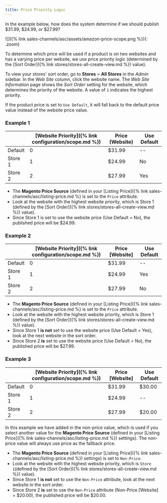 ```yaml
---
title: Price Priority Logic
---
```



In the example below, how does the system determine if we should publish $31.99, $24.99, or $27.99?

![]({% link sales-channels/asc/assets/amazon-price-scope.png %}){: .zoom}

To determine which price will be used if a product is on two websites and has a varying price per website, we use price priority logic (determined by the [Sort Order]({% link stores/stores-all-create-view.md %}) value).

To view your stores' sort order, go to **Stores** > **All Stores** in the _Admin_ sidebar. In the _Web Site_ column, click the website name. The _Web Site Information_ page shows the _Sort Order_ setting for the website, which determines the priority of the website. A value of `1` indicates the highest priority.

If the product price is set to `Use Default`, it will fall back to the default price value instead of the website price value.

### Example 1

||[Website Priority]({% link configuration/scope.md %})|Price (Website)|Use Default|
|---|---|---|---|
|Default|0|$31.99|--|
|Store 1|1|$24.99|No|
|Store 2|2|$27.99|Yes|

- The **Magento Price Source** (defined in your [Listing Price]({% link sales-channels/asc/listing-price.md %} is set to the `Price` attribute.
- Look at the website with the highest website priority, which is Store 1 (defined by the [Sort Order]({% link stores/stores-all-create-view.md %}) value).
- Since Store 1 is set to use the website price (Use Default = No), the published price will be $24.99.

### Example 2

||[Website Priority]({% link configuration/scope.md %})|Price [Website]|Use Default|
|---|---|---|---|
|Default|0|$31.99|--|
|Store 1|1|$24.99|Yes|
|Store 2|2|$27.99|No|

- The **Magento Price Source** (defined in your [Listing Price]({% link sales-channels/asc/listing-price.md %} is set to the `Price` attribute.
- Look at the website with the highest website priority, which is Store 1 (defined by the [Sort Order]({% link stores/stores-all-create-view.md %}) value).
- Since Store 1 **is not** set to use the website price (Use Default = Yes), look at the next website in the sort order.
- Since Store 2 **is** set to use the website price (Use Default = No), the published price will be $27.99.

### Example 3

||[Website Priority]({% link configuration/scope.md %})|Price [Website]|Use Default|
|---|---|---|---|
|Default|0|$31.99|$30.00|
|Store 1|1|$24.99|--|
|Store 2|2|$27.99|$20.00|

In this example we have added in the non-price value, which is used if you select another value for the **Magento Price Source** (defined in your [Listing Price]({% link sales-channels/asc/listing-price.md %}) settings). The non-price value will always use price as the fallback price.

- The **Magento Price Source** (defined in your [Listing Price]({% link sales-channels/asc/listing-price.md %}) settings) is set to `Non-Price`.
- Look at the website with the highest website priority, which is `Store 1`(defined by the [Sort Order]({% link stores/stores-all-create-view.md %}) value).
- Since Store 1 **is not** set to use the `Non-Price` attribute, look at the next website in the sort order.
- Since Store 2 **is** set to use the `Non-Price` attribute (Non-Price [Website] = $20.00), the published price will be $20.00.
